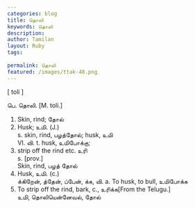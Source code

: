 ```yaml
---
categories: blog
title: தொலி
keywords: தொலி
description: 
author: Tamilan
layout: Ruby
tags: 
 
permalink: தொலி
featured: /images/ttak-48.png
---
```

  
[ toli ]  
  
பெ. தொலி. [M. toli.]  
1. Skin, rind; தோல்  
2. Husk; உமி. (J.)  
s. skin, rind, பழத்தோல்; husk, உமி  
VI. வி. t. husk, உமிபோக்கு;  
2. strip off the rind etc. உரி  
s. [prov.]  
Skin, rind, பழத் தோல்  
2. Husk, உமி. (c.)  
க்கிறேன், த்தேன், ப்பேன், க்க, வி. a. To husk, to bull, உமிபோக்க  
2. To strip off the rind, bark, c., உரிக்க[From the Telugu.]  
உமி, தொலியென்னேவல், தோல்